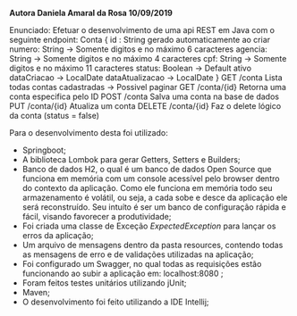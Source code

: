 **Autora Daniela Amaral da Rosa 10/09/2019**

Enunciado:
Efetuar o desenvolvimento de uma api REST em Java com o seguinte endpoint:
    Conta
        {
            id : String gerado automaticamente ao criar
            numero: String -> Somente digitos e no máximo 6 caracteres 
            agencia: String -> Somente digitos e no máximo 4 caracteres
            cpf: String -> Somente digitos e no máximo 11 caracteres
            status: Boolean -> Default ativo
            dataCriacao -> LocalDate
            dataAtualizacao -> LocalDate
        }
        GET /conta
            Lista todas contas cadastradas -> Possivel paginar
        GET /conta/{id}
            Retorna uma conta especifica pelo ID
        POST /conta
            Salva uma conta na base de dados
        PUT /conta/{id}
            Atualiza um conta
        DELETE /conta/{id}
            Faz o delete lógico da conta (status = false)


Para o desenvolvimento desta foi utilizado: 
- Springboot;
- A biblioteca Lombok para gerar Getters, Setters e Builders;
- Banco de dados H2, o qual é um banco de dados Open Source que funciona em memória com um console acessível pelo browser dentro do contexto da aplicação. Como ele funciona em memória todo seu armazenamento é volátil, ou seja, a cada sobe e desce da aplicação ele será reconstruído. Seu intuíto é ser um banco de configuração rápida e fácil, visando favorecer a produtividade;
- Foi criada uma classe de Exceção _ExpectedException_ para lançar os erros da aplicação;
- Um arquivo de mensagens dentro da pasta resources, contendo todas as mensagens de erro e de validações utilizadas na aplicação;
- Foi configurado um Swagger, no qual todas as requisições estão funcionando ao subir a aplicação em: localhost:8080 ;
- Foram feitos testes unitários utilizando jUnit;
- Maven;
- O desenvolvimento foi feito utilizando a IDE Intellij;

